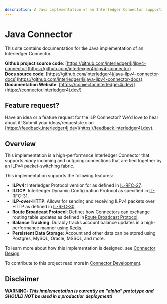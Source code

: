 ```yaml
---
description: A Java implementation of an Interledger Connector supporting ILPv4.
---
```


# Java Connector

This site contains documentation for the Java implementation of an Interledger Connector.

**Github project source code**: [https://github.com/interledger4j/ilpv4-connector](https://github.com/interledger4j/ilpv4-connector)  
**Docs source code**: [https://github.com/interledger4j/java-ilpv4-connector-docs](https://github.com/interledger4j/java-ilpv4-connector-docs)  
**Documentation Website**: [https://connector.interledger4j.dev/](https://connector.interledger4j.dev/)

## Feature request?

Have an idea or a feature request for the ILP Connector? We'd love to hear about it! Submit your ideas/requests/etc on [https://feedback.interledger4j.dev](https://feedback.interledger4j.dev).

## Overview

This implementation is a high-performance Interledger Connector that supports _many_ incoming and outgoing connections that are tied together by an ILPv4 packet-switching fabric. 

This implementation supports the following features:

* **ILPv4:** Interledger Protocol version for as defined in [IL-RFC-27](https://github.com/interledger/rfcs/blob/master/0027-interledger-protocol-4/0027-interledger-protocol-4.md).
* **ILDCP**: Interledger Dynamic Configuration Protocol as specified in [IL-RFC-31](https://github.com/interledger/rfcs/blob/master/0031-dynamic-configuration-protocol/0031-dynamic-configuration-protocol.md).
* **ILP-over-HTTP**: Allows for sending and receiving ILPv4 packets over HTTP as defined in [IL-RFC-30](https://github.com/interledger/rfcs/pull/504).
* **Route Broadcast Protocol**: Defines how Connectors can exchange routing table updates as defined in [Route Broadcast Protocol](https://github.com/interledger/rfcs/pull/455).
* **Balance Tracking**: Durably tracks account balance updates in a high-performance manner using [Redis](https://redis.io).
* **Persistent Data Storage**: Account and other data can be stored using Postgres, MySQL, Oracle, MSSQL, and more.

To learn more about how this implementation is designed, see [Connector Design](concepts/architecture-design.md).

To contribute to this project read more in [Connector Development](contributing/development.md).

## Disclaimer

**WARNING:** _**This implementation is currently an "alpha" prototype and SHOULD NOT be used in a production deployment!**_

